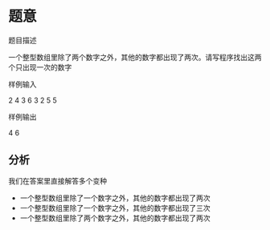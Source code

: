 # 题意
题目描述

一个整型数组里除了两个数字之外，其他的数字都出现了两次。请写程序找出这两个只出现一次的数字

样例输入

2 4 3 6 3 2 5 5

样例输出

4 6

## 分析

我们在答案里直接解答多个变种

- 一个整型数组里除了一个数字之外，其他的数字都出现了两次
- 一个整型数组里除了一个数字之外，其他的数字都出现了三次
- 一个整型数组里除了两个数字之外，其他的数字都出现了两次
